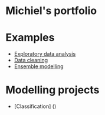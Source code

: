 # Michiel's portfolio


# Examples
- [Exploratory data analysis](https://github.com/Dutchmick/Home_Credit/blob/master/notebooks/Homecred%20-%20Exploratory%20analysis.ipynb)
- [Data cleaning](https://github.com/Dutchmick/Home_Credit/blob/master/notebooks/Homecred%20-%20Data%20cleaning.ipynb)
- [Ensemble modelling](https://github.com/Dutchmick/Home_Credit/blob/master/notebooks/Homecred%20-%20ML%20ensemble.ipynb)

# Modelling projects
- [Classification] ()

